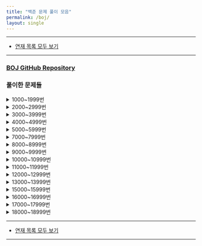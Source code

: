 ```yaml
---
title: "백준 문제 풀이 모음"
permalink: /boj/
layout: single
---
```


- - -

 - [연재 목록 모두 보기](/series)

- - -

### [BOJ GitHub Repository](https://github.com/NeoMindStd/CodingLife/tree/master/baekjoon)

### 풀이한 문제들
<details>
<summary>1000~1999번</summary>
<div markdown="1">
 - [1000번 A+B 풀이 - C](/문제풀이/boj1000)
 - [1001번 A-B 풀이 - C](/문제풀이/boj1001)
 - [1002번 터렛 풀이 - 파이썬](/문제풀이/boj1002)
 - [1003번 피보나치 함수 풀이 - 파이썬](/문제풀이/boj1003)
 - [1004번 어린 왕자 - 파이썬](/문제풀이/boj1004)
 - [1008번 A/B 풀이 - 파이썬](/문제풀이/boj1008)
 - [1012번 유기농 배추 풀이 - 파이썬](/문제풀이/boj1012)
 - [1120번 문자열 풀이 - 파이썬](/문제풀이/boj1120)
 - [1186번 직사각형 색칠하기 풀이 - 파이썬](/문제풀이/boj1186)
 - [1302번 베스트셀러 - 파이썬](/문제풀이/boj1302)
 - [1408번 24 풀이 - 파이썬](/문제풀이/boj1408)
 - [1449번 수리공 항승 풀이 - 파이썬](/문제풀이/boj1449)
 - [1568번 새 풀이 - 파이썬](/문제풀이/boj1568)
 - [1598번 꼬리를 무는 숫자 나열 풀이 - 파이썬](/문제풀이/boj1598)
 - [1718번 암호 풀이 - 파이썬](/문제풀이/boj1718)
 - [1753번 최단경로 풀이 - 파이썬](/문제풀이/boj1753)
 - [1789번 수들의 합 풀이 - 파이썬](/문제풀이/boj1789)
 - [1904번 01타일 풀이 - 파이썬](/문제풀이/boj1904)
 - [1958번 LCS 3 풀이 - 파이썬](/문제풀이/boj1958)
</div>
</details>
<details>
<summary>2000~2999번</summary>
<div markdown="1">
 - [2292번 벌집 - 파이썬](/문제풀이/boj2292)
 - [2480번 주사위 세개 - 파이썬](/문제풀이/boj2480)
 - [2557번 Hello World - 파이썬](/문제풀이/boj2557)
 - [2741번 N 찍기 - 파이썬](/문제풀이/boj2741)
 - [2810번 컵홀더 - 파이썬](/문제풀이/boj2810)
 - [2930번 가위 바위 보 - 파이썬](/문제풀이/boj2930)
</div>
</details>
<details>
<summary>3000~3999번</summary>
<div markdown="1">
 - [3109번 빵집 - 파이썬](/문제풀이/boj3109)
</div>
</details>
<details>
<summary>4000~4999번</summary>
<div markdown="1">
 - [4949번 균형잡힌 세상 - 파이썬](/문제풀이/boj4949)
</div>
</details>
<details>
<summary>5000~5999번</summary>
<div markdown="1">
 - [5613번 계산기 프로그램 - 파이썬](/문제풀이/boj5613)
</div>
</details>
<details>
<summary>7000~7999번</summary>
<div markdown="1">
 - [7662번 이중 우선순위 큐 - 파이썬](/문제풀이/boj7662)
</div>
</details>
<details>
<summary>8000~8999번</summary>
<div markdown="1">
 - [8246번 Stół - 파이썬](/문제풀이/boj8246)
</div>
</details>
<details>
<summary>9000~9999번</summary>
<div markdown="1">
 - [9286번 Gradabase - 파이썬](/문제풀이/boj9286)
 - [9316번 Hello Judge - 파이썬](/문제풀이/boj9316)
 - [9317번 Monitor DPI - 파이썬](/문제풀이/boj9317)
</div>
</details>
<details>
<summary>10000~10999번</summary>
<div markdown="1">
 - [10171번 고양이 - 파이썬](/문제풀이/boj10171)
 - [10539번 수빈이와 수열 - 파이썬](/문제풀이/boj10539)
 - [10816번 숫자 카드 2 - 파이썬](/문제풀이/boj10816)
 - [10950번 A+B - 3 - 파이썬](/문제풀이/boj10950)
</div>
</details>
<details>
<summary>11000~11999번</summary>
<div markdown="1">
 - [11729번 하노이 탑 이동 순서 - 파이썬](/문제풀이/boj11729)
</div>
</details>
<details>
<summary>12000~12999번</summary>
<div markdown="1">
 - [12095번 가장 오래 걸리는 스도쿠 - 텍스트](/문제풀이/boj12095)
 - [12833번 XORXORXOR - 파이썬](/문제풀이/boj12833)
</div>
</details>
<details>
<summary>13000~13999번</summary>
<div markdown="1">
 - [13118번 뉴턴과 사과 - 파이썬](/문제풀이/boj13118)
 - [13420번 사칙연산 - 파이썬](/문제풀이/boj13420)
</div>
</details>
<details>
<summary>15000~15999번</summary>
<div markdown="1">
 - [15734번 명장 남정훈 - 파이썬](/문제풀이/boj15734)
 - [15792번 A/B - 2 - 파이썬](/문제풀이/boj15792)
 - [15995번 잉여역수 구하기 - 파이썬](/문제풀이/boj15995)
</div>
</details>
<details>
<summary>16000~16999번</summary>
<div markdown="1">
 - [16017번 Telemarketer or not? - 파이썬](/문제풀이/boj16017)
 - [16917번 양념 반 후라이드 반 - 파이썬](/문제풀이/boj16917)
</div>
</details>
<details>
<summary>17000~17999번</summary>
<div markdown="1">
 - [17144번 미세먼지 안녕! - 파이썬](/문제풀이/boj17144)
 - [17496번 스타후르츠 - 파이썬](/문제풀이/boj17496)
 - [17912번 License to Launch - 파이썬](/문제풀이/boj17912)
</div>
</details>
<details>
<summary>18000~18999번</summary>
<div markdown="1">
 - [18005번 Even or Odd? 풀이 - 파이썬](/문제풀이/boj18005)
 - [18247번 겨울왕국 티켓 예매 풀이 - 파이썬](/문제풀이/boj18247)
 - [18414번 X に最も近い値 풀이 - 파이썬](/문제풀이/boj18414)
 - [18870번 좌표 압축 풀이 - 파이썬](/문제풀이/boj18870)
</div>
</details>

- - -

 - [연재 목록 모두 보기](/series)

- - -